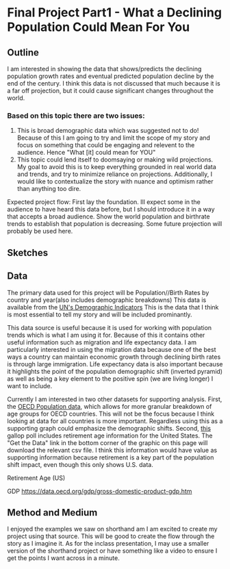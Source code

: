 # Final Project Part1 - What a Declining Population Could Mean For You

## Outline
I am interested in showing the data that shows/predicts the declining population growth rates and eventual predicted population decline by the end of the century.
I think this data is not discussed that much because it is a far off projection, but it could cause significant changes throughout the world.

### Based on this topic there are two issues:
  1) This is broad demographic data which was suggested not to do!
Because of this I am going to try and limit the scope of my story and focus on something that could be engaging and relevent to the audience. Hence "What [it] could mean for YOU"
  2) This topic could lend itself to doomsaying or making wild projections.
My goal to avoid this is to keep everything grounded in real world data and trends, and try to minimize reliance on projections.
Additionally, I would like to contextualize the story with nuance and optimism rather than anything too dire.

Expected project flow:
First lay the foundation. Ill expect some in the audience to have heard this data before, but I should introduce it in a way that accepts a broad audience.
Show the world population and birthrate trends to establish that population is decreasing. Some future projection will probably be used here.

## Sketches

## Data
The primary data used for this project will be Population//Birth Rates by country and year(also includes demographic breakdowns)
This data is available from the [UN's Demographic Indicators](https://population.un.org/wpp/Download/Standard/MostUsed/)
This is the data that I think is most essential to tell my story and will be included prominantly.

This data source is useful because it is used for working with population trends which is what I am using it for. Because of this it contains other useful information such as migration and life expectancy data. I am particularly interested in using the migration data because one of the best ways a country can maintain economic growth through declining birth rates is through large immigration. Life expectancy data is also important because it highlights the point 
of the population demographic shift (inverted pyramid) as well as being a key element to the positive spin (we are living longer) I want to include.

Currently I am interested in two other datasets for supporting analysis.
First, the [OECD Population data](https://data.oecd.org/pop/population.htm), which allows for more granular breakdown
of age groups for OECD countries. This will not be the focus because I think looking at data for all countries is more important. Regardless using this
as a supporting graph could emphasize the demographic shifts.
Second, [this](https://news.gallup.com/poll/394943/retiring-planning-retire-later.aspx) gallop poll includes retirement age information for the United States.
The "Get the Data" link in the bottom corner of the graphic on this page will download the relevant csv file.
I think this information would have value as supporting information because retirement is a key part of the population shift impact, even though this only shows U.S. data.

Retirement Age (US)

GDP https://data.oecd.org/gdp/gross-domestic-product-gdp.htm

## Method and Medium

I enjoyed the examples we saw on shorthand am I am excited to create my project using that source. This will be good to create the flow through the story as I imagine it.
As for the inclass presentation, I may use a smaller version of the shorthand project or have something like a video to ensure I get the points I want across in a minute.

